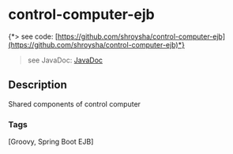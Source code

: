 # control-computer-ejb
{*> see code: [https://github.com/shroysha/control-computer-ejb](https://github.com/shroysha/control-computer-ejb)*}
> see JavaDoc: [JavaDoc](docs/javadoc/index.html)

## Description
Shared components of control computer

### Tags
[Groovy, Spring Boot EJB]
